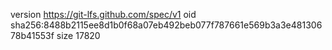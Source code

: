 version https://git-lfs.github.com/spec/v1
oid sha256:8488b2115ee8d1b0f68a07eb492beb077f787661e569b3a3e48130678b41553f
size 17820
